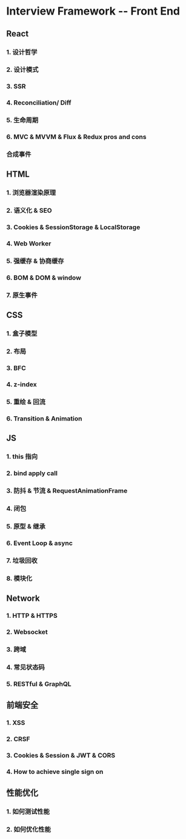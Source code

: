 # Interview Framework -- Front End

## React

### 1. 设计哲学

### 2. 设计模式

### 3. SSR

### 4. Reconciliation/ Diff

### 5. 生命周期

### 6. MVC & MVVM & Flux & Redux pros and cons

### 合成事件

## HTML

### 1. 浏览器渲染原理

### 2. 语义化 & SEO

### 3. Cookies & SessionStorage & LocalStorage

### 4. Web Worker

### 5. 强缓存 & 协商缓存

### 6. BOM & DOM & window

### 7. 原生事件

## CSS

### 1. 盒子模型

### 2. 布局

### 3. BFC

### 4. z-index

### 5. 重绘 & 回流

### 6. Transition & Animation

## JS

### 1. this 指向

### 2. bind apply call

### 3. 防抖 & 节流 & RequestAnimationFrame

### 4. 闭包

### 5. 原型 & 继承

### 6. Event Loop & async

### 7. 垃圾回收

### 8. 模块化

## Network

### 1. HTTP & HTTPS

### 2. Websocket

### 3. 跨域

### 4. 常见状态码

### 5. RESTful & GraphQL

## 前端安全

### 1. XSS

### 2. CRSF

### 3. Cookies & Session & JWT & CORS

### 4. How to achieve single sign on

## 性能优化

### 1. 如何测试性能

### 2. 如何优化性能
